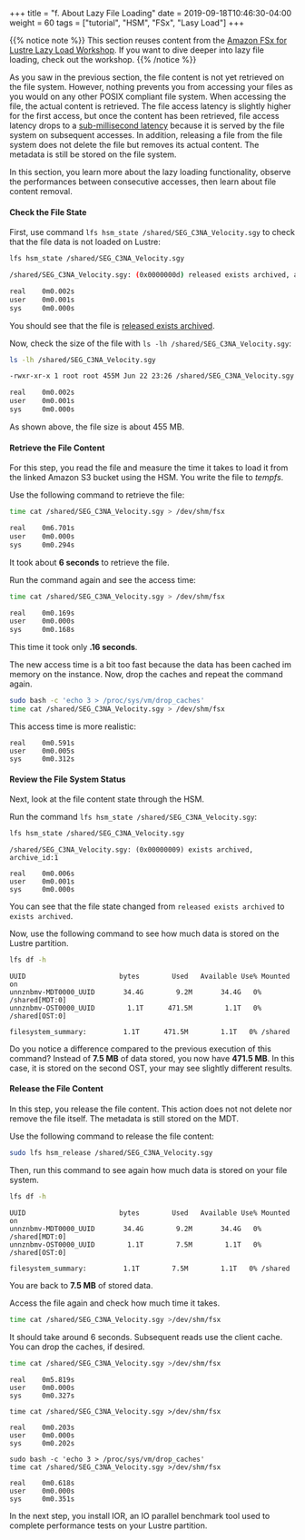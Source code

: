 +++
title = "f. About Lazy File Loading"
date = 2019-09-18T10:46:30-04:00
weight = 60
tags = ["tutorial", "HSM", "FSx", "Lasy Load"]
+++

{{% notice note %}}
This section reuses content from the [Amazon FSx for Lustre Lazy Load Workshop](https://github.com/aws-samples/amazon-fsx-workshop/tree/master/lustre/03-load-data). If you want to dive deeper into lazy file loading, check out the workshop.
{{% /notice %}}

As you saw in the previous section, the file content is not yet retrieved on the file system. However, nothing prevents you from accessing your files as you would on any other POSIX compliant file system. When accessing the file, the actual content is retrieved. The file access latency is slightly higher for the first access, but once the content has been retrieved, file access latency drops to a [sub-millisecond latency](https://docs.aws.amazon.com/fsx/latest/LustreGuide/performance.html#storage-layout) because it is served by the file system on subsequent accesses. In addition, releasing a file from the file system does not delete the file but removes its actual content. The metadata is still be stored on the file system.

In this section, you learn more about the lazy loading functionality, observe the performances between consecutive accesses, then learn about file content removal.

#### Check the File State

First, use command `lfs hsm_state /shared/SEG_C3NA_Velocity.sgy` to check that the file data is not loaded on Lustre:

```bash
lfs hsm_state /shared/SEG_C3NA_Velocity.sgy
```
```bash
/shared/SEG_C3NA_Velocity.sgy: (0x0000000d) released exists archived, archive_id:1

real    0m0.002s
user    0m0.001s
sys     0m0.000s
```

You should see that the file is [released exists archived](https://github.com/DDNStorage/lustre_manual_markdown/blob/master/03.15-Hierarchical%20Storage%20Management%20(HSM).md#requests). 

Now, check the size of the file with `ls -lh /shared/SEG_C3NA_Velocity.sgy`:

```bash
ls -lh /shared/SEG_C3NA_Velocity.sgy
```
```bash
-rwxr-xr-x 1 root root 455M Jun 22 23:26 /shared/SEG_C3NA_Velocity.sgy

real    0m0.002s
user    0m0.001s
sys     0m0.000s
```

As shown above, the file size is about 455 MB.


#### Retrieve the File Content

For this step, you read the file and measure the time it takes to load it from the linked Amazon S3 bucket using the HSM. You write the file to *tempfs*.

Use the following command to retrieve the file:

```bash
time cat /shared/SEG_C3NA_Velocity.sgy > /dev/shm/fsx
```
```bash
real    0m6.701s
user    0m0.000s
sys     0m0.294s
```

It took about **6 seconds** to retrieve the file.

Run the command again and see the access time:

```bash
time cat /shared/SEG_C3NA_Velocity.sgy > /dev/shm/fsx
```
```bash
real    0m0.169s
user    0m0.000s
sys     0m0.168s
```

This time it took only **.16 seconds**.

The new access time is a bit too fast because the data has been cached im memory on the instance. Now, drop the caches and repeat the command again.

```bash
sudo bash -c 'echo 3 > /proc/sys/vm/drop_caches'
time cat /shared/SEG_C3NA_Velocity.sgy > /dev/shm/fsx
```

This access time is more realistic:

```
real    0m0.591s
user    0m0.005s
sys     0m0.312s
```

#### Review the File System Status

Next, look at the file content state through the HSM.

Run the command `lfs hsm_state /shared/SEG_C3NA_Velocity.sgy`:

```bash
lfs hsm_state /shared/SEG_C3NA_Velocity.sgy
```
```
/shared/SEG_C3NA_Velocity.sgy: (0x00000009) exists archived, archive_id:1

real    0m0.006s
user    0m0.001s
sys     0m0.000s
```

You can see that the file state changed from `released exists archived` to `exists archived`.

Now, use the following command to see how much data is stored on the Lustre partition.

```bash
lfs df -h
```
```
UUID                       bytes        Used   Available Use% Mounted on
unnznbmv-MDT0000_UUID       34.4G        9.2M       34.4G   0% /shared[MDT:0]
unnznbmv-OST0000_UUID        1.1T      471.5M        1.1T   0% /shared[OST:0]

filesystem_summary:         1.1T      471.5M        1.1T   0% /shared

```

Do you notice a difference compared to the previous execution of this command? Instead of **7.5 MB** of data stored, you now have **471.5 MB**. In this case, it is stored on the second OST, your may see slightly different results.

#### Release the File Content

In this step, you release the file content. This action does not not delete nor remove the file itself. The metadata is still stored on the MDT.

Use the following command to release the file content:

```bash
sudo lfs hsm_release /shared/SEG_C3NA_Velocity.sgy
```

Then, run this command to see again how much data is stored on your file system.

```bash
lfs df -h
```
```
UUID                       bytes        Used   Available Use% Mounted on
unnznbmv-MDT0000_UUID       34.4G        9.2M       34.4G   0% /shared[MDT:0]
unnznbmv-OST0000_UUID        1.1T        7.5M        1.1T   0% /shared[OST:0]

filesystem_summary:         1.1T        7.5M        1.1T   0% /shared
```

You are back to **7.5 MB** of stored data.

Access the file again and check how much time it takes.

```bash
time cat /shared/SEG_C3NA_Velocity.sgy >/dev/shm/fsx
```

It should take around 6 seconds. Subsequent reads use the client cache. You can drop the caches, if desired.

```bash
time cat /shared/SEG_C3NA_Velocity.sgy >/dev/shm/fsx
```
```
real    0m5.819s
user    0m0.000s
sys     0m0.327s
```
```
time cat /shared/SEG_C3NA_Velocity.sgy >/dev/shm/fsx
```
```
real    0m0.203s
user    0m0.000s
sys     0m0.202s
```
```
sudo bash -c 'echo 3 > /proc/sys/vm/drop_caches'
time cat /shared/SEG_C3NA_Velocity.sgy >/dev/shm/fsx
```
```
real    0m0.618s
user    0m0.000s
sys     0m0.351s
```

In the next step, you install IOR, an IO parallel benchmark tool used to complete performance tests on your Lustre partition.
